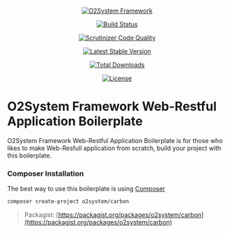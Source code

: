 <div align="center" markdown="1">

[![O2System Framework](http://o2system.id/assets/img/logo/logo-white-200px.png?logo)](http://o2system.id)
</div>

<div align="center" markdown="1">

[![Build Status](https://travis-ci.org/turahe/carbon.svg?branch=turahe)](https://travis-ci.org/turahe/carbon)

[![Scrutinizer Code Quality](https://scrutinizer-ci.com/g/turahe/carbon/badges/quality-score.png?b=master)](https://scrutinizer-ci.com/g/turahe/carbon/?branch=master)

[![Latest Stable Version](https://poser.pugx.org/o2system/carbon/v/stable)](https://packagist.org/packages/o2system/hydro)

[![Total Downloads](https://poser.pugx.org/o2system/carbon/downloads)](https://packagist.org/packages/o2system/hydro)

[![License](https://poser.pugx.org/o2system/carbon/license)](https://packagist.org/packages/o2system/hydro)

</div>

# O2System Framework Web-Restful Application Boilerplate 

O2System Framework Web-Restful Application Boilerplate  is for those who likes to make Web-Resfull application from scratch, build your project with this boilerplate.


### Composer Installation
The best way to use this boilerplate is using [Composer](https://getcomposer.org)

```sh
composer create-project o2system/carbon
```

> Packagist: [https://packagist.org/packages/o2system/carbon](https://packagist.org/packages/o2system/carbon)
